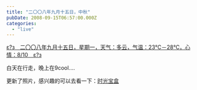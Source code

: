 ```yaml
---
title: "二〇〇八年九月十五日，中秋"
pubDate: 2008-09-15T06:57:00.000Z
categories: 
  - "live"
---
```


[ε?з　二〇〇八年九月十五日，星期一，天气：多云，气温：23℃－28℃，心情：8/10　ε?з](https://www.liuweinan.com)

  

白天在行走，晚上在9cool....

更新了照片，感兴趣的可以去看一下：[时光宝盒](https://photo.liuweinan.com/)
